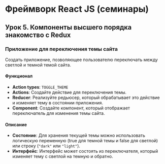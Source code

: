 # Фреймворк React JS (семинары)

## Урок 5. Компоненты высшего порядка знакомство с Redux

### Приложение для переключения темы сайта

Создать приложение, позволяющее пользователю переключать между светлой и темной темой сайта.

#### Функционал

- **Action types**: `TOGGLE_THEME`
- **Actions**: Создайте действие для переключения темы.
- **Reducer**: Реализуйте редьюсер, который обрабатывает это действие и изменяет тему в состоянии приложения.
- **Component**: Создайте компонент, который отображает переключатель для изменения темы сайта.

#### Описание

- **Состояние**: Для хранения текущей темы можно использовать логическую переменную (true для темной темы и false для светлой) или строку (`"dark"` или `"light"`).
- **Интерфейс**: Интерфейс может состоять из переключателя, который изменяет тему с светлой на темную и обратно.
